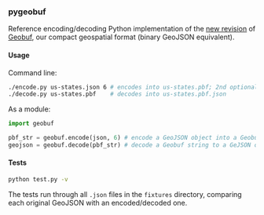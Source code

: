 ### pygeobuf

Reference encoding/decoding Python implementation of the [new revision](https://github.com/mapbox/geobuf/issues/27) of [Geobuf](https://github.com/mapbox/geobuf/), our compact geospatial format (binary GeoJSON equivalent).

#### Usage

Command line:

```bash
./encode.py us-states.json 6 # encodes into us-states.pbf; 2nd optional argument is precision (num of digits)
./decode.py us-states.pbf    # decodes into us-states.pbf.json
```

As a module:

```python
import geobuf

pbf_str = geobuf.encode(json, 6) # encode a GeoJSON object into a Geobuf string, optionally specifying precision
geojson = geobuf.decode(pbf_str) # decode a Geobuf string to a GeJSON object
```

#### Tests

```bash
python test.py -v
```

The tests run through all `.json` files in the `fixtures` directory,
comparing each original GeoJSON with an encoded/decoded one.
